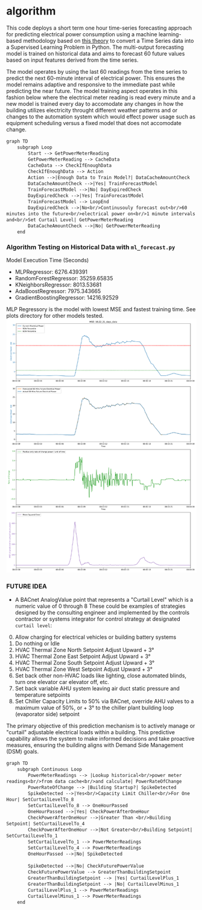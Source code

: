 # algorithm

This code deploys a short term one hour time-series forecasting approach for predicting electrical power consumption using a machine learning-based methodology based 
on [this theory](https://machinelearningmastery.com/convert-time-series-supervised-learning-problem-python/) to convert a Time Series data into a Supervised Learning Problem in Python. 
The multi-output forecasting model is trained on historical data and aims to forecast 60 future values based on input features derived from the time series.

The model operates by using the last 60 readings from the time series to predict the next 60-minute interval of electrical power. 
This ensures the model remains adaptive and responsive to the immediate past while predicting the near future. 
The model training aspect operates in this fashion below where the electrical meter reading is read every minute and a new model is 
trained every day to accomodate any changes in how the building utilizes electricity throught different weather patterns 
and or changes to the automation system which would effect power usage such as equipment scheduling versus a fixed model that does not accomodate change.


```mermaid
graph TD
    subgraph Loop
        Start --> GetPowerMeterReading
        GetPowerMeterReading --> CacheData
        CacheData --> CheckIfEnoughData
        CheckIfEnoughData --> Action
        Action -->|Enough Data to Train Model?| DataCacheAmountCheck
        DataCacheAmountCheck -->|Yes| TrainForecastModel
        TrainForecastModel -->|No| DayExpiredCheck
        DayExpiredCheck -->|Yes| TrainForecastModel
        TrainForecastModel --> LoopEnd
        DayExpiredCheck -->|No<br/>Continusouly forecast out<br/>60 minutes into the future<br/>electrical power on<br/>1 minute intervals and<br/>Set Curtail Level| GetPowerMeterReading
        DataCacheAmountCheck -->|No| GetPowerMeterReading
    end
```


 
### Algorithm Testing on Historical Data with `ml_forecast.py`

Model	Execution Time (Seconds)
* MLPRegressor: 6276.439391
* RandomForestRegressor: 35259.65835
* KNeighborsRegressor: 8013.53681
* AdaBoostRegressor: 7975.343665
* GradientBoostingRegressor: 14216.92529

MLP Regressory is the model with lowest MSE and fastest training time. See plots directory for other models tested.
![Alt text](/time_series_testing/plots/results_MLPRegressor.png)


### **FUTURE IDEA** 

* A BACnet AnalogValue point that represents a "Curtail Level" which is a numeric value of 0 through 8
These could be examples of strategies designed by the consulting engineer and implemented by the controls contractor or systems integrator for control strategy at designated `curtail level`:

0. Allow charging for electrical vehicles or building battery systems
1. Do nothing or Idle
2. HVAC Thermal Zone North Setpoint Adjust Upward + 3°
3. HVAC Thermal Zone East Setpoint Adjust Upward + 3°
4. HVAC Thermal Zone South Setpoint Adjust Upward + 3°
5. HVAC Thermal Zone West Setpoint Adjust Upward + 3°
6. Set back other non-HVAC loads like lighting, close automated blinds, turn one elevator car elevator off, etc.
7. Set back variable AHU system leaving air duct static pressure and temperature setpoints
8. Set Chiller Capacity Limits to 50% via BACnet, override AHU valves to a maximum value of 50%, or + 3° to the chiller plant building loop (evaporator side) setpoint


The primary objective of this prediction mechanism is to actively manage or "curtail" adjustable electrical loads within a building. This predictive capability allows the system to make informed decisions and take proactive measures, ensuring the building aligns with Demand Side Management (DSM) goals.

```mermaid
graph TD
    subgraph Continuous Loop 
        PowerMeterReadings --> |Lookup historical<br/>power meter readings<br/>from data cache<br/>and calculate| PowerRateOfChange
        PowerRateOfChange --> |Building Startup?| SpikeDetected
        SpikeDetected -->|Yes<br/>Capacity Limit Chiller<br/>For One Hour| SetCurtailLevelTo_8
        SetCurtailLevelTo_8 --> OneHourPassed
        OneHourPassed -->|Yes| CheckPowerAfterOneHour
        CheckPowerAfterOneHour -->|Greater Than <br/>Building Setpoint| SetCurtailLevelTo_4
        CheckPowerAfterOneHour -->|Not Greater<br/>Building Setpoint| SetCurtailLevelTo_1
        SetCurtailLevelTo_1 --> PowerMeterReadings
        SetCurtailLevelTo_4 --> PowerMeterReadings
        OneHourPassed -->|No| SpikeDetected

        SpikeDetected -->|No| CheckFuturePowerValue
        CheckFuturePowerValue --> GreaterThanBuildingSetpoint
        GreaterThanBuildingSetpoint --> |Yes| CurtailLevelPlus_1
        GreaterThanBuildingSetpoint --> |No| CurtailLevelMinus_1
        CurtailLevelPlus_1 --> PowerMeterReadings
        CurtailLevelMinus_1 --> PowerMeterReadings
    end
```